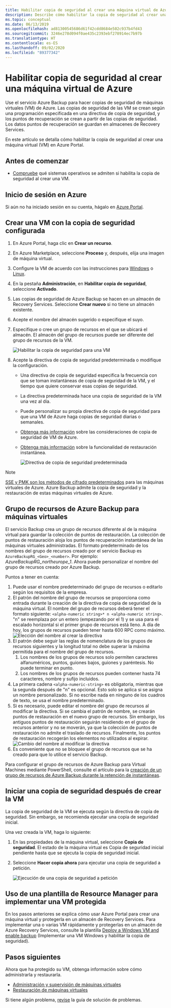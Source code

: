 ```yaml
---
title: Habilitar copia de seguridad al crear una máquina virtual de Azure
description: Describe cómo habilitar la copia de seguridad al crear una VM de Azure con Azure Backup.
ms.topic: conceptual
ms.date: 06/13/2019
ms.openlocfilehash: ad81300545686d61f42cdd8684e502c937b4fd43
ms.sourcegitcommit: 3246e278d094f0ae435c2393ebf278914ec7b97b
ms.translationtype: HT
ms.contentlocale: es-ES
ms.lasthandoff: 09/02/2020
ms.locfileid: "89377342"
---
```

# <a name="enable-backup-when-you-create-an-azure-vm"></a>Habilitar copia de seguridad al crear una máquina virtual de Azure

Use el servicio Azure Backup para hacer copias de seguridad de máquinas virtuales (VM) de Azure. Las copias de seguridad de las VM se crean según una programación especificada en una directiva de copia de seguridad, y los puntos de recuperación se crean a partir de las copias de seguridad. Los datos puntos de recuperación se guardan en almacenes de Recovery Services.

En este artículo se detalla cómo habilitar la copia de seguridad al crear una máquina virtual (VM) en Azure Portal.  

## <a name="before-you-start"></a>Antes de comenzar

- [Compruebe](backup-support-matrix-iaas.md#supported-backup-actions) qué sistemas operativos se admiten si habilita la copia de seguridad al crear una VM.

## <a name="sign-in-to-azure"></a>Inicio de sesión en Azure

Si aún no ha iniciado sesión en su cuenta, hágalo en [Azure Portal](https://portal.azure.com).

## <a name="create-a-vm-with-backup-configured"></a>Crear una VM con la copia de seguridad configurada

1. En Azure Portal, haga clic en **Crear un recurso**.

2. En Azure Marketplace, seleccione **Proceso** y, después, elija una imagen de máquina virtual.

3. Configure la VM de acuerdo con las instrucciones para [Windows](../virtual-machines/windows/quick-create-portal.md) o [Linux](../virtual-machines/linux/quick-create-portal.md).

4. En la pestaña **Administración**, en **Habilitar copia de seguridad**, seleccione **Activado**.
5. Las copias de seguridad de Azure Backup se hacen en un almacén de Recovery Services. Seleccione **Crear nuevo** si no tiene un almacén existente.
6. Acepte el nombre del almacén sugerido o especifique el suyo.
7. Especifique o cree un grupo de recursos en el que se ubicará el almacén. El almacén del grupo de recursos puede ser diferente del grupo de recursos de la VM.

    ![Habilitar la copia de seguridad para una VM](./media/backup-during-vm-creation/enable-backup.png)

8. Acepte la directiva de copia de seguridad predeterminada o modifique la configuración.
    - Una directiva de copia de seguridad especifica la frecuencia con que se toman instantáneas de copia de seguridad de la VM, y el tiempo que quiere conservar esas copias de seguridad.
    - La directiva predeterminada hace una copia de seguridad de la VM una vez al día.
    - Puede personalizar su propia directiva de copia de seguridad para que una VM de Azure haga copias de seguridad diarias o semanales.
    - [Obtenga más información](backup-azure-vms-introduction.md#backup-and-restore-considerations) sobre las consideraciones de copia de seguridad de VM de Azure.
    - [Obtenga más información](backup-instant-restore-capability.md) sobre la funcionalidad de restauración instantánea.

      ![Directiva de copia de seguridad predeterminada](./media/backup-during-vm-creation/daily-policy.png)

>[!NOTE]
>[SSE y PMK son los métodos de cifrado predeterminados](backup-encryption.md) para las máquinas virtuales de Azure. Azure Backup admite la copia de seguridad y la restauración de estas máquinas virtuales de Azure.

## <a name="azure-backup-resource-group-for-virtual-machines"></a>Grupo de recursos de Azure Backup para máquinas virtuales

El servicio Backup crea un grupo de recursos diferente al de la máquina virtual para guardar la colección de puntos de restauración. La colección de puntos de restauración aloja los puntos de recuperación instantánea de las máquinas virtuales administradas. El formato predeterminado de los nombres del grupo de recursos creado por el servicio Backup es `AzureBackupRG_<Geo>_<number>`. Por ejemplo: *AzureBackupRG_northeurope_1*. Ahora puede personalizar el nombre del grupo de recursos creado por Azure Backup.

Puntos a tener en cuenta:

1. Puede usar el nombre predeterminado del grupo de recursos o editarlo según los requisitos de la empresa.
2. El patrón del nombre del grupo de recursos se proporciona como entrada durante la creación de la directiva de copia de seguridad de la máquina virtual. El nombre del grupo de recursos deberá tener el formato siguiente: `<alpha-numeric string>* n <alpha-numeric string>`. "n" se reemplaza por un entero (empezando por el 1) y se usa para el escalado horizontal si el primer grupo de recursos está lleno. A día de hoy, los grupos de recursos pueden tener hasta 600 RPC como máximo.
              ![Elección del nombre al crear la directiva](./media/backup-during-vm-creation/create-policy.png)
3. El patrón debe seguir las reglas de nomenclatura de los grupos de recursos siguientes y la longitud total no debe superar la máxima permitida para el nombre del grupo de recursos.
    1. Los nombres de los grupos de recursos solo permiten caracteres alfanuméricos, puntos, guiones bajos, guiones y paréntesis. No puede terminar en punto.
    2. Los nombres de los grupos de recursos pueden contener hasta 74 caracteres, nombre y sufijo incluidos.
4. La primera cadena `<alpha-numeric-string>` es obligatoria, mientras que la segunda después de "n" es opcional. Esto solo se aplica si se asigna un nombre personalizado. Si no escribe nada en ninguno de los cuadros de texto, se usa el nombre predeterminado.
5. Si es necesario, puede editar el nombre del grupo de recursos al modificar la directiva. Si se cambia el patrón de nombre, se crearán puntos de restauración en el nuevo grupo de recursos. Sin embargo, los antiguos puntos de restauración seguirán residiendo en el grupo de recursos anterior y no se moverán, ya que la colección de puntos de restauración no admite el traslado de recursos. Finalmente, los puntos de restauración recogerán los elementos no utilizados al expirar.
![Cambio del nombre al modificar la directiva](./media/backup-during-vm-creation/modify-policy.png)
6. Es conveniente que no se bloquee el grupo de recursos que se ha creado para que lo utilice el servicio Backup.

Para configurar el grupo de recursos de Azure Backup para Virtual Machines mediante PowerShell, consulte el artículo para la [creación de un grupo de recursos de Azure Backup durante la retención de instantáneas](backup-azure-vms-automation.md#creating-azure-backup-resource-group-during-snapshot-retention).

## <a name="start-a-backup-after-creating-the-vm"></a>Iniciar una copia de seguridad después de crear la VM

La copia de seguridad de la VM se ejecuta según la directiva de copia de seguridad. Sin embargo, se recomienda ejecutar una copia de seguridad inicial.

Una vez creada la VM, haga lo siguiente:

1. En las propiedades de la máquina virtual, seleccione **Copia de seguridad**. El estado de la máquina virtual es Copia de seguridad inicial pendiente hasta que se ejecuta la copia de seguridad inicial.
2. Seleccione **Hacer copia ahora** para ejecutar una copia de seguridad a petición.

    ![Ejecución de una copia de seguridad a petición](./media/backup-during-vm-creation/run-backup.png)

## <a name="use-a-resource-manager-template-to-deploy-a-protected-vm"></a>Uso de una plantilla de Resource Manager para implementar una VM protegida

En los pasos anteriores se explica cómo usar Azure Portal para crear una máquina virtual y protegerla en un almacén de Recovery Services. Para implementar una o varias VM rápidamente y protegerlas en un almacén de Azure Recovery Services, consulte la plantilla [Deploy a Windows VM and enable backup](https://azure.microsoft.com/resources/templates/101-recovery-services-create-vm-and-configure-backup/) (Implementar una VM Windows y habilitar la copia de seguridad).

## <a name="next-steps"></a>Pasos siguientes

Ahora que ha protegido su VM, obtenga información sobre cómo administrarla y restaurarla.

- [Administración y supervisión de máquinas virtuales](backup-azure-manage-vms.md)
- [Restauración de máquinas virtuales](backup-azure-arm-restore-vms.md)

Si tiene algún problema, [revise](backup-azure-vms-troubleshoot.md) la guía de solución de problemas.
